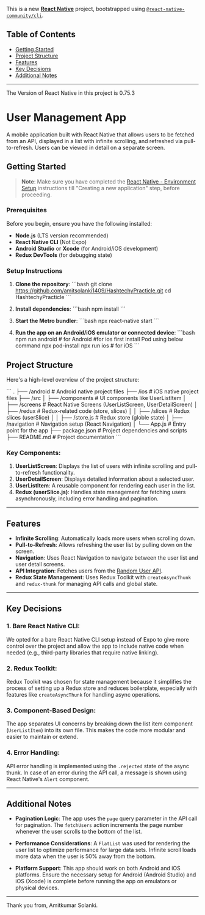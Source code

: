 This is a new [**React Native**](https://reactnative.dev) project, bootstrapped using [`@react-native-community/cli`](https://github.com/react-native-community/cli).

## Table of Contents

- [Getting Started](#getting-started)
- [Project Structure](#project-structure)
- [Features](#features)
- [Key Decisions](#key-decisions)
- [Additional Notes](#additional-notes)

---

The Version of React Native in this project is 0.75.3

# User Management App

A mobile application built with React Native that allows users to be fetched from an API, displayed in a list with infinite scrolling, and refreshed via pull-to-refresh. Users can be viewed in detail on a separate screen.

## Getting Started

> **Note**: Make sure you have completed the [React Native - Environment Setup](https://reactnative.dev/docs/environment-setup) instructions till "Creating a new application" step, before proceeding.

### Prerequisites

Before you begin, ensure you have the following installed:

- **Node.js** (LTS version recommended)
- **React Native CLI** (Not Expo)
- **Android Studio** or **Xcode** (for Android/iOS development)
- **Redux DevTools** (for debugging state)

### Setup Instructions

1. **Clone the repository**:
   \`\`\`bash
   git clone https://github.com/amitsolanki1409/HashtechyPracticle.git
   cd HashtechyPracticle
   \`\`\`

2. **Install dependencies**:
   \`\`\`bash
   npm install
   \`\`\`

3. **Start the Metro bundler**:
   \`\`\`bash
   npx react-native start
   \`\`\`

4. **Run the app on an Android/iOS emulator or connected device**:
   \`\`\`bash
   npm run android # for Android
   #for ios first install Pod using below command
   npx pod-install
   npx run ios # for iOS
   \`\`\`

## Project Structure

Here's a high-level overview of the project structure:

\`\`\`
.
├── /android # Android native project files
├── /ios # iOS native project files
├── /src
│ ├── /components # UI components like UserListItem
│ ├── /screens # React Native Screens (UserListScreen, UserDetailScreen)
│ ├── /redux # Redux-related code (store, slices)
│ │ ├── /slices # Redux slices (userSlice)
│ │ ├── /store.js # Redux store (globle state)
│ ├── /navigation # Navigation setup (React Navigation)
│ └── App.js # Entry point for the app
├── package.json # Project dependencies and scripts
├── README.md # Project documentation
\`\`\`

### **Key Components**:

1. **UserListScreen**: Displays the list of users with infinite scrolling and pull-to-refresh functionality.
2. **UserDetailScreen**: Displays detailed information about a selected user.
3. **UserListItem**: A reusable component for rendering each user in the list.
4. **Redux (userSlice.js)**: Handles state management for fetching users asynchronously, including error handling and pagination.

---

## Features

- **Infinite Scrolling**: Automatically loads more users when scrolling down.
- **Pull-to-Refresh**: Allows refreshing the user list by pulling down on the screen.
- **Navigation**: Uses React Navigation to navigate between the user list and user detail screens.
- **API Integration**: Fetches users from the [Random User API](https://randomuser.me/).
- **Redux State Management**: Uses Redux Toolkit with `createAsyncThunk` and `redux-thunk` for managing API calls and global state.

---

## Key Decisions

### **1. Bare React Native CLI**:

We opted for a bare React Native CLI setup instead of Expo to give more control over the project and allow the app to include native code when needed (e.g., third-party libraries that require native linking).

### **2. Redux Toolkit**:

Redux Toolkit was chosen for state management because it simplifies the process of setting up a Redux store and reduces boilerplate, especially with features like `createAsyncThunk` for handling async operations.

### **3. Component-Based Design**:

The app separates UI concerns by breaking down the list item component (`UserListItem`) into its own file. This makes the code more modular and easier to maintain or extend.

### **4. Error Handling**:

API error handling is implemented using the `.rejected` state of the async thunk. In case of an error during the API call, a message is shown using React Native's `Alert` component.

---

## Additional Notes

- **Pagination Logic**: The app uses the `page` query parameter in the API call for pagination. The `fetchUsers` action increments the page number whenever the user scrolls to the bottom of the list.
- **Performance Considerations**: A `FlatList` was used for rendering the user list to optimize performance for large data sets. Infinite scroll loads more data when the user is 50% away from the bottom.

- **Platform Support**: This app should work on both Android and iOS platforms. Ensure the necessary setup for Android (Android Studio) and iOS (Xcode) is complete before running the app on emulators or physical devices.

---

Thank you from,
Amitkumar Solanki.
